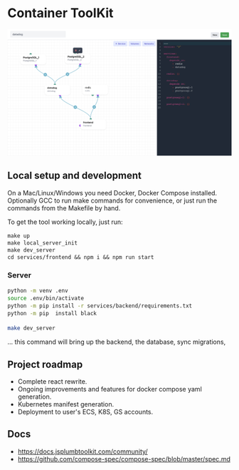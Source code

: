 # Container ToolKit

![Alt text](/screenshots/ui.png?raw=true "UI")

## Local setup and development

On a Mac/Linux/Windows you need Docker, Docker Compose installed. Optionally GCC to run make commands for convenience, or just run the commands from the Makefile by hand.

To get the tool working locally,  just run:

```shell script
make up
make local_server_init
make dev_server
cd services/frontend && npm i && npm run start
```

### Server

```bash
python -m venv .env
source .env/bin/activate
python -m pip install -r services/backend/requirements.txt
python -m pip  install black

make dev_server
```

... this command will bring up the backend, the database, sync migrations,

## Project roadmap

- Complete react rewrite.
- Ongoing improvements and features for docker compose yaml generation.
- Kubernetes manifest generation.
- Deployment to user's ECS, K8S, GS accounts.

## Docs

- https://docs.jsplumbtoolkit.com/community/
- https://github.com/compose-spec/compose-spec/blob/master/spec.md